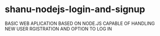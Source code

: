# shanu-nodejs-login-and-signup
BASIC WEB APLICATION BASED ON NODE.JS CAPABLE OF HANDLING NEW USER RGISTRATION AND OPTION TO LOG IN 
